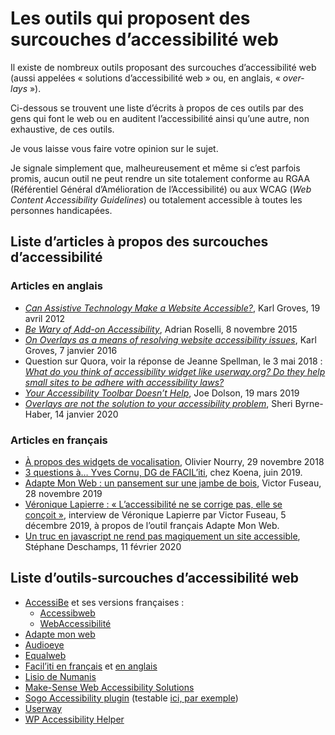# Les outils qui proposent des surcouches d’accessibilité web

Il existe de nombreux outils proposant des surcouches d’accessibilité web (aussi appelées « solutions d’accessibilité web » ou, en anglais, « <i lang="en">overlays</i> »).

Ci-dessous se trouvent une liste d’écrits à propos de ces outils par des gens qui font le web ou en auditent l’accessibilité ainsi qu’une autre, non exhaustive, de ces outils.

Je vous laisse vous faire votre opinion sur le sujet.

Je signale simplement que, malheureusement et même si c’est parfois promis, aucun outil ne peut rendre un site totalement conforme au RGAA (Référentiel Général d’Amélioration de l’Accessibilité) ou aux WCAG (<i lang="en">Web Content Accessibility Guidelines</i>) ou totalement accessible à toutes les personnes handicapées.

## Liste d’articles à propos des surcouches d’accessibilité

### Articles en anglais

- <i lang="en">[Can Assistive Technology Make a Website Accessible?](https://karlgroves.com/2012/04/19/can-assistive-technology-make-a-website-accessible)</i>, Karl Groves, 19 avril 2012
- <i lang="en">[Be Wary of Add-on Accessibility](https://adrianroselli.com/2015/11/be-wary-of-add-on-accessibility.html)</i>, Adrian Roselli, 8 novembre 2015
- <i lang="en">[On Overlays as a means of resolving website accessibility issues](https://karlgroves.com/2016/01/07/on-overlays-as-a-means-of-resolving-website-accessibility-issues)</i>, Karl Groves, 7 janvier 2016
- Question sur Quora, voir la réponse de Jeanne Spellman, le 3 mai 2018 : <i lang="en">[What do you think of accessibility widget like userway.org? Do they help small sites to be adhere with accessibility laws?](https://www.quora.com/What-do-you-think-of-accessibility-widget-like-userway-org-Do-they-help-small-sites-to-be-adhere-with-accessibility-laws)</i>
- <i lang="en">[Your Accessibility Toolbar Doesn’t Help](https://www.joedolson.com/2019/03/your-accessibility-toolbar-doesnt-help/)</i>, Joe Dolson, 19 mars 2019
- <i lang="en">[Overlays are not the solution to your accessibility problem](https://medium.com/@sheribyrnehaber/overlays-are-not-the-solution-to-your-accessibility-problem-c5ffe44bd61f)</i>, Sheri Byrne-Haber, 14 janvier 2020

### Articles en français

- [À propos des widgets de vocalisation](http://accessiblog.fr/2018/11/a-propos-des-widgets-de-vocalisation/), Olivier Nourry, 29 novembre 2018
- [3 questions à… Yves Cornu, DG de FACIL’iti](https://koena.net/3-questions-a-yves-cornu-facil-iti/), chez Koena, juin 2019.
- [Adapte Mon Web : un pansement sur une jambe de bois](https://nouveauxmedias.fr/amw-jambe-de-bois/), Victor Fuseau, 28 novembre 2019
- [Véronique Lapierre : « L’accessibilité ne se corrige pas, elle se conçoit »](https://nouveauxmedias.fr/veronique-lapierre-accessibilite/), interview de Véronique Lapierre par Victor Fuseau, 5 décembre 2019, à propos de l’outil français Adapte Mon Web.
- [Un truc en javascript ne rend pas magiquement un site accessible](https://nota-bene.org/Un-truc-en-javascript-ne-rend-pas-magiquement-un-site-accessible), Stéphane Deschamps, 11 février 2020

## Liste d’outils-surcouches d’accessibilité web

- [AccessiBe](https://accessibe.com/) et ses versions françaises :
    - [Accessibweb](https://accessibweb.com/)
    - [WebAccessibilité](https://www.webaccessibilite.org/)
- [Adapte mon web](https://adaptemonweb.fr/)
- [Audioeye](https://www.audioeye.com/)
- [Equalweb](https://www.equalweb.com/)
- [Facil’iti en français](https://www.facil-iti.fr/) et [en anglais](https://www.facil-iti.com/)
- [Lisio de Numanis](http://numanis.net/)
- [Make-Sense Web Accessibility Solutions](https://mk-sense.com/)
- [Sogo Accessibility plugin](https://pluginsmarket.com/downloads/accessibility-plugin/) (testable [ici, par exemple](https://femmesautistesfrancophones.com/))
- [Userway](https://userway.org/)
- [WP Accessibility Helper](https://accessibility-helper.co.il/)

